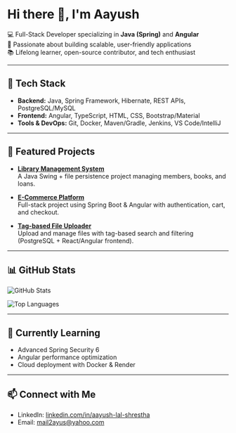 # Hi there 👋, I'm Aayush

💻 Full-Stack Developer specializing in **Java (Spring)** and **Angular**  
🚀 Passionate about building scalable, user-friendly applications  
📚 Lifelong learner, open-source contributor, and tech enthusiast  

---

## 🔧 Tech Stack
- **Backend:** Java, Spring Framework, Hibernate, REST APIs, PostgreSQL/MySQL  
- **Frontend:** Angular, TypeScript, HTML, CSS, Bootstrap/Material  
- **Tools & DevOps:** Git, Docker, Maven/Gradle, Jenkins, VS Code/IntelliJ  

---

## 📌 Featured Projects
- **[Library Management System](https://github.com/AayushShrestha14/library-system)**  
  A Java Swing + file persistence project managing members, books, and loans.  

- **[E-Commerce Platform](https://github.com/AayushShrestha14/ecommerce-angular-spring)**  
  Full-stack project using Spring Boot & Angular with authentication, cart, and checkout.  

- **[Tag-based File Uploader](https://github.com/AayushShrestha14/file-uploader)**  
  Upload and manage files with tag-based search and filtering (PostgreSQL + React/Angular frontend).  

---

## 📊 GitHub Stats
![GitHub Stats](https://github-readme-stats.vercel.app/api?username=aayushshrestha14&count_private=true&show_icons=true&theme=tokyonight)

![Top Languages](https://github-readme-stats.vercel.app/api/top-langs/?username=aayushshrestha14&count_private=true&layout=compact&theme=tokyonight)

---

## 🌱 Currently Learning
- Advanced Spring Security 6  
- Angular performance optimization  
- Cloud deployment with Docker & Render  

---

## 📫 Connect with Me
- LinkedIn: [linkedin.com/in/aayush-lal-shrestha](https://www.linkedin.com/in/aayush-lal-shrestha/)    
- Email: mail2ayus@yahoo.com
